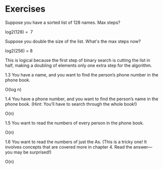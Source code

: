 # Exercises

Suppose you have a sorted list of 128 names. Max steps?

log2(128) =  7

Suppose you double the size of the list. What's the max steps now?

log2(256) = 8

This is logical because the first step of binary search is cutting the list in half, making a doubling of elements only one extra step for the algorithm.

1.3 You have a name, and you want to find the person’s phone number in the phone book.

O(log n)

1.4 You have a phone number, and you want to find the person’s name in the phone book. (Hint: You’ll have to search through the whole book!)

O(n)

1.5 You want to read the numbers of every person in the phone book.

O(n)

1.6 You want to read the numbers of just the As. (This is a tricky one! It involves concepts that are covered more in chapter 4. Read the answer—you may be surprised!)

O(n)
